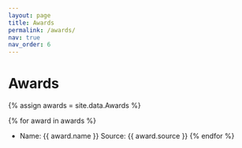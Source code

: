 ```yaml
---
layout: page
title: Awards
permalink: /awards/
nav: true
nav_order: 6
---
```


# Awards

{% assign awards = site.data.Awards %}

{% for award in awards %}
- Name: {{ award.name }}
  Source: {{ award.source }}
{% endfor %}
